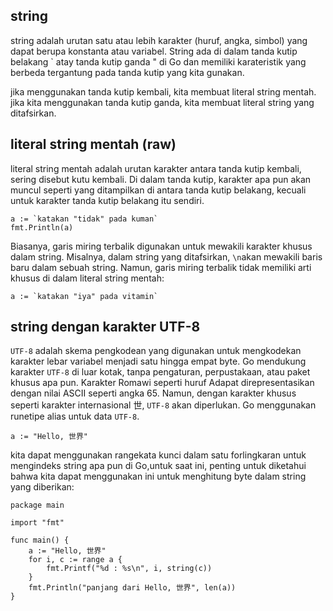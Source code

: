## string

string adalah urutan satu atau lebih karakter (huruf, angka, simbol) yang dapat berupa konstanta atau variabel. String ada di dalam tanda kutip belakang ` atay tanda kutip ganda " di Go dan memiliki karateristik yang berbeda tergantung pada tanda kutip yang kita gunakan.

jika menggunakan tanda kutip kembali, kita membuat literal string mentah. jika kita menggunakan tanda kutip ganda, kita membuat literal string yang ditafsirkan.

## literal string mentah (raw)

literal string mentah adalah urutan karakter antara tanda kutip kembali, sering disebut kutu kembali. Di dalam tanda kutip, karakter apa pun akan muncul seperti yang ditampilkan di antara tanda kutip belakang, kecuali untuk karakter tanda kutip belakang itu sendiri.

```golang
a := `katakan "tidak" pada kuman`
fmt.Println(a)
```

Biasanya, garis miring terbalik digunakan untuk mewakili karakter khusus dalam string. Misalnya, dalam string yang ditafsirkan, ``\n``akan mewakili baris baru dalam sebuah string. Namun, garis miring terbalik tidak memiliki arti khusus di dalam literal string mentah:

```golang
a := `katakan "iya" pada vitamin`
```

## string dengan karakter UTF-8

``UTF-8`` adalah skema pengkodean yang digunakan untuk mengkodekan karakter lebar variabel menjadi satu hingga empat byte. Go mendukung karakter ``UTF-8`` di luar kotak, tanpa pengaturan, perpustakaan, atau paket khusus apa pun. Karakter Romawi seperti huruf Adapat direpresentasikan dengan nilai ASCII seperti angka 65. Namun, dengan karakter khusus seperti karakter internasional 世, ``UTF-8`` akan diperlukan. Go menggunakan runetipe alias untuk data ``UTF-8``.

```golang
a := "Hello, 世界"
```

kita dapat menggunakan rangekata kunci dalam satu forlingkaran untuk mengindeks string apa pun di Go,untuk saat ini, penting untuk diketahui bahwa kita dapat menggunakan ini untuk menghitung byte dalam string yang diberikan:

```golang
package main

import "fmt"

func main() {
    a := "Hello, 世界"
    for i, c := range a {
        fmt.Printf("%d : %s\n", i, string(c))
    }
    fmt.Println("panjang dari Hello, 世界", len(a))
}
```
